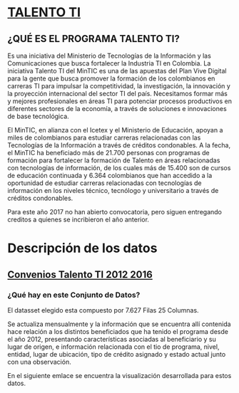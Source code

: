 # [TALENTO TI](http://www.talentoti.gov.co/635/w3-article-14158.html)

## ¿QUÉ ES EL PROGRAMA TALENTO TI?

Es una iniciativa del Ministerio de Tecnologías de la Información y las Comunicaciones que busca fortalecer la Industria TI en Colombia.
La iniciativa Talento TI del MinTIC es una de las apuestas del Plan Vive Digital para la gente que busca promover la formación de los colombianos en carreras TI para impulsar la competitividad, la investigación, la innovación y la proyección internacional del sector TI del país. Necesitamos formar más y mejores profesionales en áreas TI para potenciar procesos productivos en diferentes sectores de la economía, a través de soluciones e innovaciones de base tecnológica.

El MinTIC, en alianza con el Icetex y el Ministerio de Educación, apoyan a miles de colombianos para estudiar carreras relacionadas con las Tecnologías de la Información a través de créditos condonables. A la fecha, el MinTIC ha beneficiado más de 21.700 personas con programas de formación para fortalecer la formación de Talento en áreas relacionadas con tecnologías de información, de los cuales más de 15.400 son de cursos de educación continuada y 6.364 colombianos que han accedido a la oportunidad de estudiar carreras relacionadas con tecnologías de información en los niveles técnico, tecnólogo y universitario a través de créditos condonables.

Para este año 2017 no han abierto convocatoria, pero siguen entregando creditos a quienes se incribieron el año anterior.

# Descripción de los datos 

## [Convenios Talento TI 2012 2016](https://www.datos.gov.co/Ciencia-Tecnolog-a-e-Innovaci-n/Beneficiarios-de-los-Convenios-Talento-TI-2012-201/y77w-v3k8)

### ¿Qué hay en este Conjunto de Datos?
El datasset elegido esta compuesto por 7.627 Filas 25 Columnas.

Se actualiza mensualmente y la información que se encuentra allí contenida hace relación a los distintos beneficiados que ha tenido el programa desde el año 2012, presentando características asociadas al beneficiario y su lugar de origen, e información relacionada con el tio de programa, nivel, entidad, lugar de ubicación, tipo de crédito asignado y estado actual junto con una observación. 

En el siguiente emlace se encuentra la visualización desarrollada para estos datos. 

<!DOCTYPE html>
<html lang="en">
<head>
    <meta charset="utf-8">
    <title>Beneficiarios Talento TI</title>
    <style>
        body {
          font-family: -apple-system, system-ui, BlinkMacSystemFont, "Segoe UI", "Roboto", "Helvetica Neue", Arial, sans-serif;
        }
        label {
          margin-right: 1rem;
        }
        fieldset {
          border: none;
        }
        legend {
          font-weight: bold;
        }
        div.tooltip {
          position: absolute;
          text-align: center;
          width: 100px;
          height: 13px;
          padding: 1px;
          font: 11px sans-serif;
          background: lightgray;
          border: 0px;
          border-radius: 4px;
          pointer-events: none;
        } 
        .axis text {
          font: 10px sans-serif;
        }
      
        .legend text {
          font: 10px sans-serif;
        }
      
        .axis line,
        .axis path {
          fill: none;
          stroke: #000;
          shape-rendering: crispEdges;
        }
      
        .path-line {
          fill: none;
          stroke: yellow;
          stroke-width: 1.5px;
        }
      
        svg {
          background: #f0f0f0;
        }
    </style>
</head>
<body>
    <h1>BENEFICIARIOS TALENTOS TI - 2012-2017</h1>
<img src="./talentoti.jpg" border="0" width="80" height="80">

    <svg width="960" height="500"/>

    <div class="controls"></div>

<script src="//d3js.org/d3.v4.min.js"></script>
<script src="//cdn.jsdelivr.net/lodash/4.17.4/lodash.min.js" charset="utf-8"></script>
<script src="script-compiled-4.js"></script>
<script>
    // change frame height
    d3.select(self.frameElement).style('height', '660px');
</script>

</body>
</html>

## Lo que se espera conseguir con la visualización:

Resumir la distribución de beneficiarios del programa Talentos TI por departamento y programa en cada una de las convocatorias.

Hipotesis: los beneficiarios por departamentos eligen programas de los mismos niveles en las distintas convocatorias. 

## Insights

Por medio de la visualización elegida podemos  determinar que en sus inicios el programa Convenio Talentos TI impulsó a los estudiantes a que se vincularan en programas tecnológicos en su gran mayoría, y en menor proporción programas Universitarios, teniendo la mayor acogida en los departamentos de la zona cafetera en el año 2012 y 2013 primera convocatoria.  Para los años siguientes se vio un incremento y una nivelación hacia los programas de nivel Técnico Laboral y Técnico profesional  y una mayor participación de departamentos de otras zonas del país, con una participación bastante alta en el departamento Nariño para el 2013 y 2014 primera convocatoria.  En la segunda convocatoria del 2014 se ve la inclusión de programas de nivel Maestría y alguna presencia de programas Universitarios.
 
Hacia el año 2015 se puede ver una cobertura muy baja en la asignación de beneficios para todos los niveles, y para los últimos dos años en 2016 y 2017 el mayor incentivo ha sido brindado a estudiantes de carreras universitarias sobre cualquiera de los otros niveles. 
 
Teniendo en cuenta la naturaleza del programa, que está enfocado a carreras del área de TI podemos ver que las tendencias aumentaron cuando se incluyeron programas de fortalecimiento de la industria TI en el país, los departamentos que mayor beneficio han obtenido de las distintas convocatorias son en los que se encuentran las grandes ciudades como el Distrito Capital, y el Valle del Cauca, seguido por ciudades intermedias pero con desarrollo constante tales como las de la zona cafetera, los Santanderes, Boyacá y Nariño.  

De igual manera se puede ver la poca participación del beneficio en estudiantes residentes en la zona costera y en las zonas de los llanos orientales y región pacífica, lo cual podría verse reflejado en el desarrollo más lento en cuanto a tecnología y a oferta de programas de este tipo en esas zonas del país. 

Con respecto a la hipótesis planteada, no puede llegar a concluirse que el nivel de programas elegidos por los beneficiarios por departamento sean los mismos en las distintas convocatorias, ya que no se evidencia en el análisis presentado, adicionalmente la información que se tiene nos presenta claramente que no siempre se benefician programas de los mismo niveles.  Así mismo podemos ver que aunque en la definición del programa no se ha planteado que sea para programas del nivel de matesría existen beneficiarios de ese nivel en algunos periodos.

